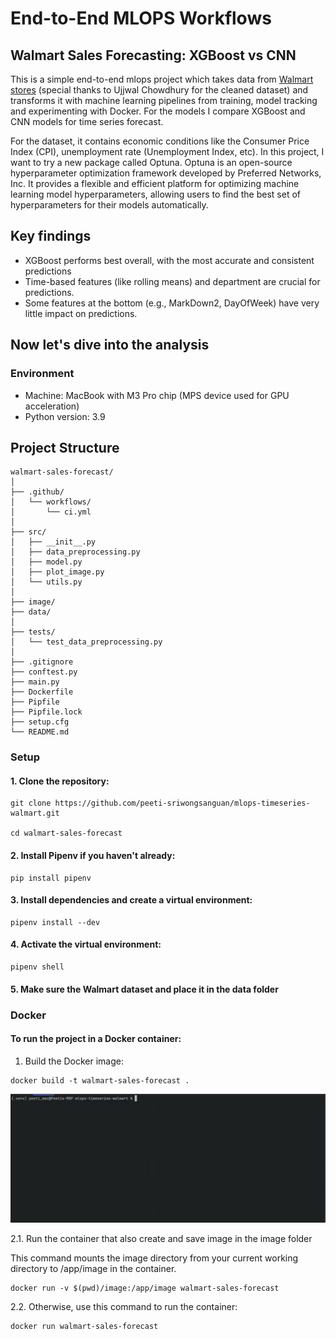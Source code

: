 # End-to-End MLOPS Workflows

## Walmart Sales Forecasting: XGBoost vs CNN
This is a simple end-to-end mlops project which takes data from [Walmart stores](https://www.kaggle.com/datasets/ujjwalchowdhury/walmartcleaned) (special thanks to Ujjwal Chowdhury for the cleaned dataset) and transforms it with machine learning pipelines from training, model tracking and experimenting with Docker. For the models I compare XGBoost and CNN models for time series forecast.

For the dataset, it contains economic conditions like the Consumer Price Index (CPI), unemployment rate (Unemployment Index, etc). In this project, I want to try a new package called Optuna. Optuna is an open-source hyperparameter optimization framework developed by Preferred Networks, Inc. It provides a flexible and efficient platform for optimizing machine learning model hyperparameters, allowing users to find the best set of hyperparameters for their models automatically.

## Key findings
- XGBoost performs best overall, with the most accurate and consistent predictions
- Time-based features (like rolling means) and department are crucial for predictions.
- Some features at the bottom (e.g., MarkDown2, DayOfWeek) have very little impact on predictions.

## Now let's dive into the analysis

### Environment
- Machine: MacBook with M3 Pro chip (MPS device used for GPU acceleration)
- Python version: 3.9

## Project Structure
```
walmart-sales-forecast/
│
├── .github/
│   └── workflows/
│       └── ci.yml
│
├── src/
│   ├── __init__.py
│   ├── data_preprocessing.py
│   ├── model.py
│   ├── plot_image.py
│   └── utils.py
│
├── image/
├── data/
│
├── tests/
│   └── test_data_preprocessing.py
│
├── .gitignore
├── conftest.py
├── main.py
├── Dockerfile
├── Pipfile
├── Pipfile.lock
├── setup.cfg
└── README.md
  ```

### Setup

#### 1. Clone the repository:
```
git clone https://github.com/peeti-sriwongsanguan/mlops-timeseries-walmart.git

cd walmart-sales-forecast
```

#### 2. Install Pipenv if you haven't already:
```
pip install pipenv
```

#### 3. Install dependencies and create a virtual environment:
```
pipenv install --dev
```

#### 4. Activate the virtual environment:
```
pipenv shell
```

#### 5. Make sure the Walmart dataset and place it in the data folder


### Docker
#### To run the project in a Docker container:

1. Build the Docker image:
```
docker build -t walmart-sales-forecast .
```
![2024-08-25_21-44-45 (1).gif](image%2F2024-08-25_21-44-45%20%281%29.gif)

2.1. Run the container that also create and save image in the image folder 

This command mounts the image directory from your current working directory to /app/image in the container.
```
docker run -v $(pwd)/image:/app/image walmart-sales-forecast
```
2.2. Otherwise, use this command to run the container:
```
docker run walmart-sales-forecast
```
